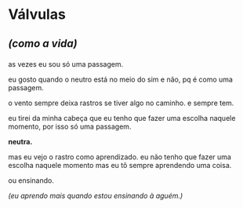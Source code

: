 # Válvulas
## _(como a vida)_  </p>

as vezes eu sou só uma passagem. <p>
eu gosto quando o neutro está no meio do sim e não, pq é como uma passagem. <p>
o vento sempre deixa rastros se tiver algo no caminho. e sempre tem. <p>
eu tirei da minha cabeça que eu tenho que fazer uma escolha naquele momento, por isso só uma passagem.</p>

**neutra.**

<p>mas eu vejo o rastro como aprendizado. eu não tenho que fazer uma escolha naquele momento mas eu tô sempre aprendendo uma coisa. <p>
ou ensinando. <p>

_(eu aprendo mais quando estou ensinando à aguém.)_ 
